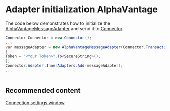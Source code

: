 # Adapter initialization AlphaVantage

The code below demonstrates how to initialize the [AlphaVantageMessageAdapter](xref:StockSharp.AlphaVantage.AlphaVantageMessageAdapter) and send it to [Connector](xref:StockSharp.Algo.Connector).

```cs
Connector Connector = new Connector();				
...				
var messageAdapter = new AlphaVantageMessageAdapter(Connector.TransactionIdGenerator)
{
Token = "<Your Token>".To<SecureString>(),
};
Connector.Adapter.InnerAdapters.Add(messageAdapter);
...	
          
```

## Recommended content

[Connection settings window](API_UI_ConnectorWindow.md)
